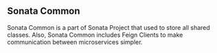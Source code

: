 ## Sonata Common

Sonata Common is a part of Sonata Project that used to store all shared classes.
Also, Sonata Common includes Feign Clients to make communication between microservices simpler. 